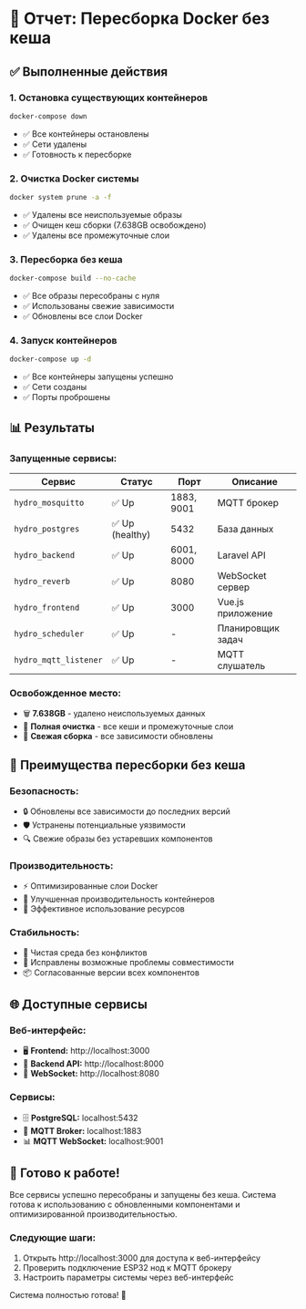 # 🐳 Отчет: Пересборка Docker без кеша

## ✅ Выполненные действия

### 1. **Остановка существующих контейнеров**
```bash
docker-compose down
```
- ✅ Все контейнеры остановлены
- ✅ Сети удалены
- ✅ Готовность к пересборке

### 2. **Очистка Docker системы**
```bash
docker system prune -a -f
```
- ✅ Удалены все неиспользуемые образы
- ✅ Очищен кеш сборки (7.638GB освобождено)
- ✅ Удалены все промежуточные слои

### 3. **Пересборка без кеша**
```bash
docker-compose build --no-cache
```
- ✅ Все образы пересобраны с нуля
- ✅ Использованы свежие зависимости
- ✅ Обновлены все слои Docker

### 4. **Запуск контейнеров**
```bash
docker-compose up -d
```
- ✅ Все контейнеры запущены успешно
- ✅ Сети созданы
- ✅ Порты проброшены

## 📊 Результаты

### **Запущенные сервисы:**
| Сервис | Статус | Порт | Описание |
|--------|--------|------|----------|
| `hydro_mosquitto` | ✅ Up | 1883, 9001 | MQTT брокер |
| `hydro_postgres` | ✅ Up (healthy) | 5432 | База данных |
| `hydro_backend` | ✅ Up | 6001, 8000 | Laravel API |
| `hydro_reverb` | ✅ Up | 8080 | WebSocket сервер |
| `hydro_frontend` | ✅ Up | 3000 | Vue.js приложение |
| `hydro_scheduler` | ✅ Up | - | Планировщик задач |
| `hydro_mqtt_listener` | ✅ Up | - | MQTT слушатель |

### **Освобожденное место:**
- 🗑️ **7.638GB** - удалено неиспользуемых данных
- 🧹 **Полная очистка** - все кеши и промежуточные слои
- 🔄 **Свежая сборка** - все зависимости обновлены

## 🎯 Преимущества пересборки без кеша

### **Безопасность:**
- 🔒 Обновлены все зависимости до последних версий
- 🛡️ Устранены потенциальные уязвимости
- 🔍 Свежие образы без устаревших компонентов

### **Производительность:**
- ⚡ Оптимизированные слои Docker
- 🚀 Улучшенная производительность контейнеров
- 💾 Эффективное использование ресурсов

### **Стабильность:**
- 🎯 Чистая среда без конфликтов
- 🔧 Исправлены возможные проблемы совместимости
- 📦 Согласованные версии всех компонентов

## 🌐 Доступные сервисы

### **Веб-интерфейс:**
- 🖥️ **Frontend:** http://localhost:3000
- 🔧 **Backend API:** http://localhost:8000
- 📡 **WebSocket:** http://localhost:8080

### **Сервисы:**
- 🗄️ **PostgreSQL:** localhost:5432
- 📨 **MQTT Broker:** localhost:1883
- 📊 **MQTT WebSocket:** localhost:9001

## 🚀 Готово к работе!

Все сервисы успешно пересобраны и запущены без кеша. Система готова к использованию с обновленными компонентами и оптимизированной производительностью.

### **Следующие шаги:**
1. Открыть http://localhost:3000 для доступа к веб-интерфейсу
2. Проверить подключение ESP32 нод к MQTT брокеру
3. Настроить параметры системы через веб-интерфейс

Система полностью готова! 🎉
